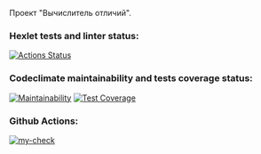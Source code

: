Проект "Вычислитель отличий".

### Hexlet tests and linter status:
[![Actions Status](https://github.com/ShcherbinaDmitry/frontend-project-lvl2/workflows/hexlet-check/badge.svg)](https://github.com/ShcherbinaDmitry/frontend-project-lvl2/actions)
### Codeclimate maintainability and tests coverage status:
[![Maintainability](https://api.codeclimate.com/v1/badges/][process.env.ID][/maintainability)](https://codeclimate.com/github/ShcherbinaDmitry/frontend-project-lvl2/maintainability)
[![Test Coverage](https://api.codeclimate.com/v1/badges/][ID][/test_coverage)](https://codeclimate.com/github/ShcherbinaDmitry/frontend-project-lvl2/test_coverage)
### Github Actions:
[![my-check](https://github.com/ShcherbinaDmitry/frontend-project-lvl2/actions/workflows/my-check.yml/badge.svg)](https://github.com/ShcherbinaDmitry/frontend-project-lvl2/actions/workflows/my-check.yml)
